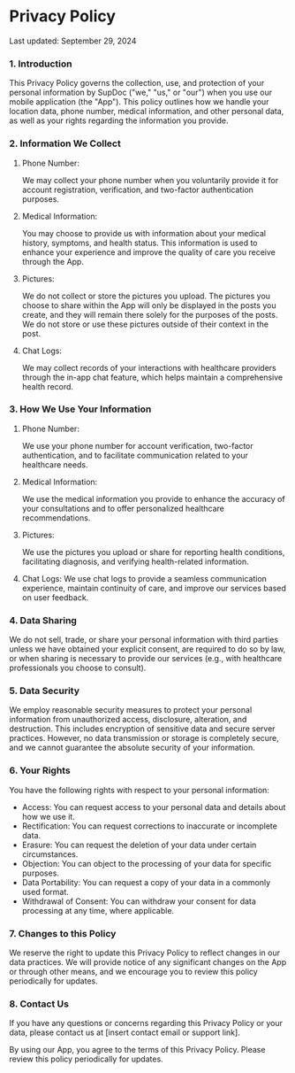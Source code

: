 # Privacy Policy

Last updated: September 29, 2024

### 1. Introduction

This Privacy Policy governs the collection, use, and protection of your personal information by SupDoc ("we," "us," or "our") when you use our mobile application (the "App"). This policy outlines how we handle your location data, phone number, medical information, and other personal data, as well as your rights regarding the information you provide.

### 2. Information We Collect


1. Phone Number:

   We may collect your phone number when you voluntarily provide it for account registration, verification, and two-factor authentication purposes.

2. Medical Information:

   You may choose to provide us with information about your medical history, symptoms, and health status. This information is used to enhance your experience and improve the quality of care you receive through the App.

3. Pictures:

   We do not collect or store the pictures you upload. The pictures you choose to share within the App will only be displayed in the posts you create, and they will remain there solely for the purposes of the posts. We do not store or use these pictures outside of their context in the post.

4. Chat Logs:

   We may collect records of your interactions with healthcare providers through the in-app chat feature, which helps maintain a comprehensive health record.

### 3. How We Use Your Information

1. Phone Number:

   We use your phone number for account verification, two-factor authentication, and to facilitate communication related to your healthcare needs.

2. Medical Information:

   We use the medical information you provide to enhance the accuracy of your consultations and to offer personalized healthcare recommendations.

3. Pictures:

   We use the pictures you upload or share for reporting health conditions, facilitating diagnosis, and verifying health-related information.

4. Chat Logs:
   We use chat logs to provide a seamless communication experience, maintain continuity of care, and improve our services based on user feedback.

### 4. Data Sharing
   We do not sell, trade, or share your personal information with third parties unless we have obtained your explicit consent, are required to do so by law, or when sharing is necessary to provide our services (e.g., with healthcare professionals you choose to consult).

### 5. Data Security
   We employ reasonable security measures to protect your personal information from unauthorized access, disclosure, alteration, and destruction. This includes encryption of sensitive data and secure server practices. However, no data transmission or storage is completely secure, and we cannot guarantee the absolute security of your information.

### 6. Your Rights
   You have the following rights with respect to your personal information:

- Access: You can request access to your personal data and details about how we use it.
- Rectification: You can request corrections to inaccurate or incomplete data.
- Erasure: You can request the deletion of your data under certain circumstances.
- Objection: You can object to the processing of your data for specific purposes.
- Data Portability: You can request a copy of your data in a commonly used format.
- Withdrawal of Consent: You can withdraw your consent for data processing at any time, where applicable.

### 7. Changes to this Policy

We reserve the right to update this Privacy Policy to reflect changes in our data practices. We will provide notice of any significant changes on the App or through other means, and we encourage you to review this policy periodically for updates.

### 8. Contact Us

If you have any questions or concerns regarding this Privacy Policy or your data, please contact us at [insert contact email or support link].

By using our App, you agree to the terms of this Privacy Policy. Please review this policy periodically for updates.